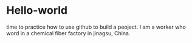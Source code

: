 # Hello-world
time to practice how to use github to build a peoject.
I am a worker who word in a chemical fiber factory in jinagsu, China.
